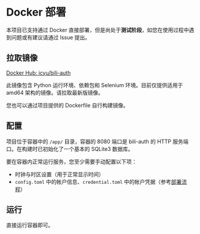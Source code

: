 # Docker 部署

本项目已支持通过 Docker 直接部署，但是尚处于**测试阶段**，如您在使用过程中遇到问题或有建议请通过 Issue 提出。

## 拉取镜像

[Docker Hub: icyu/bili-auth](https://hub.docker.com/r/icyu/bili-auth)

此镜像包含 Python 运行环境、依赖包和 Selenium 环境。目前仅提供适用于 amd64 架构的镜像。请拉取最新版镜像。

您也可以通过项目提供的 Dockerfile 自行构建镜像。

## 配置

项目位于容器中的 `/app/` 目录，容器的 8080 端口是 bili-auth 的 HTTP 服务端口。在构建时已初始化了一个基本的 SQLite3 数据库。

要在容器内正常运行服务，您至少需要手动配置以下项：

- 时钟与时区设置（用于正常显示时间）
- `config.toml` 中的帐户信息、`credential.toml` 中的帐户凭据（参考[部署流程](deploy.md)）

## 运行

直接运行容器即可。

